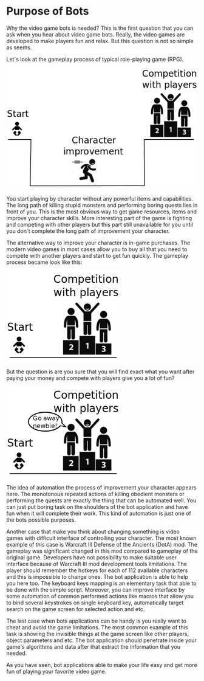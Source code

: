 # Purpose of Bots

Why the video game bots is needed? This is the first question that you can ask when you hear about video game bots. Really, the video games are developed to make players fun and relax. But this question is not so simple as seems.

Let`s look at the gameplay process of typical role-playing game (RPG).

![Game Process Scheme](game-process.png)

You start playing by character without any powerful items and capabilities. The long path of killing stupid monsters and performing boring quests lies in front of you. This is the most obvious way to get game resources, items and improve your character
skills. More interesting part of the game is fighting and competing with other players but this part still unavailable for you until you don`t complete the long path of improvement your character.

The alternative way to improve your character is in-game purchases. The modern video games in most cases allow you to buy all that you need to compete with another players and start to get fun quickly. The gameplay process became look like this:

![Game Purchase Scheme](game-purchase.png)

But the question is are you sure that you will find exact what you want after paying your money and compete with players give you a lot of fun?

![Go Away](go-away.png)

The idea of automation the process of improvement your character appears here. The monotonous repeated actions of killing obedient monsters or performing the quests are exactly the thing that can be automated well. You can just put boring task on the shoulders of the bot application and have fun when it will complete their work. This
kind of automation is just one of the bots possible purposes.

Another case that make you think about changing something is video games with difficult interface of controlling your character. The most known example of this case is Warcraft III Defense of the Ancients (DotA) mod. The gameplay was significant changed in this
mod compared to gameplay of the original game. Developers have not possibility to make suitable user interface because of Warcraft III mod development tools limitations. The player should remember the hotkeys for each of 112 available characters and this is impossible to change ones. The bot application is able to help you here too. The keyboard keys mapping is an elementary task that able to be done with the simple script. Moreover, you can improve interface by some automation of common performed actions like macros that allow you to bind several keystrokes on single keyboard key, automatically target search on the game screen for selected action and etc.

The last case when bots applications can be handy is you really want to cheat and avoid the game limitations. The most common example of this task is showing the invisible things at the game screen like other players, object parameters and etc. The bot application should penetrate inside your game's algorithms and data after that extract the information that you needed.

As you have seen, bot applications able to make your life easy and get more fun of playing your favorite video game.